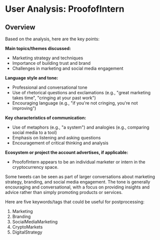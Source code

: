# User Analysis: ProofofIntern

## Overview

Based on the analysis, here are the key points:

**Main topics/themes discussed:**

* Marketing strategy and techniques
* Importance of building trust and brand
* Challenges in marketing and social media engagement

**Language style and tone:**

* Professional and conversational tone
* Use of rhetorical questions and exclamations (e.g., "great marketing takes time", "cringing at your past work")
* Encouraging language (e.g., "if you're not cringing, you're not improving")

**Key characteristics of communication:**

* Use of metaphors (e.g., "a system") and analogies (e.g., comparing social media to a tool)
* Emphasis on listening and asking questions
* Encouragement of critical thinking and analysis

**Ecosystem or project the account advertises, if applicable:**

* ProofofIntern appears to be an individual marketer or intern in the cryptocurrency space.

Some tweets can be seen as part of larger conversations about marketing strategy, branding, and social media engagement. The tone is generally encouraging and conversational, with a focus on providing insights and advice rather than simply promoting products or services.

Here are five keywords/tags that could be useful for postprocessing:

1. Marketing
2. Branding
3. SocialMediaMarketing
4. CryptoMarkets
5. DigitalStrategy